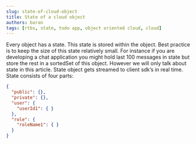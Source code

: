 ```yaml
---
slug: state-of-cloud-object
title: State of a cloud object
authors: baran
tags: [rtbs, state, todo app, object oriented cloud, cloud]
---
```



Every object has a state. This state is stored within the object. Best practice is to keep the size of this state relatively small. For instance if you are developing a chat application you might hold last 100 messages in state but store the rest in a sortedSet of this object. However we will only talk about state in this article.
State object gets streamed to client sdk’s in real time.
State consists of four parts:

```json
{
  "public": {},
  "private": {},
  "user": {
    "userId1": { }
  },
  "role": {
    "roleName1": { }
  }
}
```